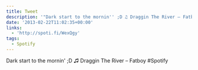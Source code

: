 ```yaml
---
title: Tweet
description: '"Dark start to the mornin'' ;D ♫ Draggin The River – Fatboy  #Spotify"'
date: '2013-02-22T11:02:35+00:00'
links:
  - 'http://spoti.fi/WexQgy'
tags:
  - Spotify
---
```

Dark start to the mornin' ;D ♫ Draggin The River – Fatboy  #Spotify
